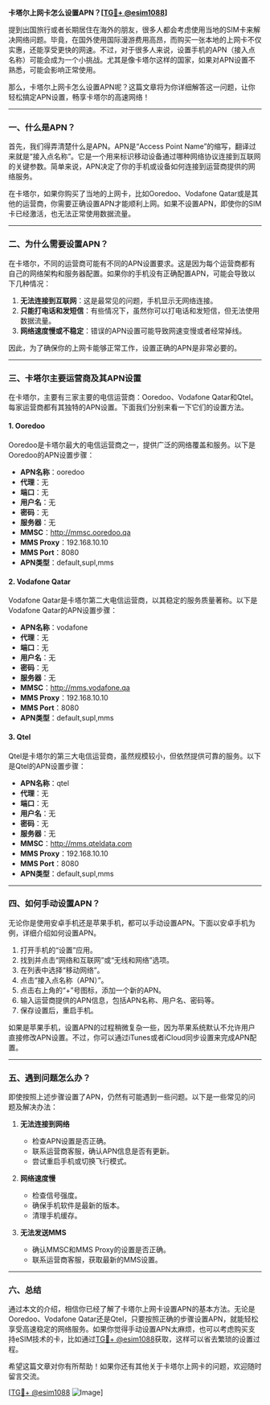 **卡塔尔上网卡怎么设置APN？[[TG💪+ @esim1088](https://t.me/s/esim1088)]**

提到出国旅行或者长期居住在海外的朋友，很多人都会考虑使用当地的SIM卡来解决网络问题。毕竟，在国外使用国际漫游费用高昂，而购买一张本地的上网卡不仅实惠，还能享受更快的网速。不过，对于很多人来说，设置手机的APN（接入点名称）可能会成为一个小挑战。尤其是像卡塔尔这样的国家，如果对APN设置不熟悉，可能会影响正常使用。

那么，卡塔尔上网卡怎么设置APN呢？这篇文章将为你详细解答这一问题，让你轻松搞定APN设置，畅享卡塔尔的高速网络！

---

### 一、什么是APN？

首先，我们得弄清楚什么是APN。APN是“Access Point Name”的缩写，翻译过来就是“接入点名称”。它是一个用来标识移动设备通过哪种网络协议连接到互联网的关键参数。简单来说，APN决定了你的手机或设备如何连接到运营商提供的网络服务。

在卡塔尔，如果你购买了当地的上网卡，比如Ooredoo、Vodafone Qatar或是其他的运营商，你需要正确设置APN才能顺利上网。如果不设置APN，即使你的SIM卡已经激活，也无法正常使用数据流量。

---

### 二、为什么需要设置APN？

在卡塔尔，不同的运营商可能有不同的APN设置要求。这是因为每个运营商都有自己的网络架构和服务器配置。如果你的手机没有正确配置APN，可能会导致以下几种情况：

1. **无法连接到互联网**：这是最常见的问题，手机显示无网络连接。
2. **只能打电话和发短信**：有些情况下，虽然你可以打电话和发短信，但无法使用数据流量。
3. **网络速度慢或不稳定**：错误的APN设置可能导致网速变慢或者经常掉线。

因此，为了确保你的上网卡能够正常工作，设置正确的APN是非常必要的。

---

### 三、卡塔尔主要运营商及其APN设置

在卡塔尔，主要有三家主要的电信运营商：Ooredoo、Vodafone Qatar和Qtel。每家运营商都有其独特的APN设置。下面我们分别来看一下它们的设置方法。

#### 1. Ooredoo

Ooredoo是卡塔尔最大的电信运营商之一，提供广泛的网络覆盖和服务。以下是Ooredoo的APN设置步骤：

- **APN名称**：ooredoo
- **代理**：无
- **端口**：无
- **用户名**：无
- **密码**：无
- **服务器**：无
- **MMSC**：http://mmsc.ooredoo.qa
- **MMS Proxy**：192.168.10.10
- **MMS Port**：8080
- **APN类型**：default,supl,mms

#### 2. Vodafone Qatar

Vodafone Qatar是卡塔尔第二大电信运营商，以其稳定的服务质量著称。以下是Vodafone Qatar的APN设置步骤：

- **APN名称**：vodafone
- **代理**：无
- **端口**：无
- **用户名**：无
- **密码**：无
- **服务器**：无
- **MMSC**：http://mms.vodafone.qa
- **MMS Proxy**：192.168.10.10
- **MMS Port**：8080
- **APN类型**：default,supl,mms

#### 3. Qtel

Qtel是卡塔尔的第三大电信运营商，虽然规模较小，但依然提供可靠的服务。以下是Qtel的APN设置步骤：

- **APN名称**：qtel
- **代理**：无
- **端口**：无
- **用户名**：无
- **密码**：无
- **服务器**：无
- **MMSC**：http://mms.qteldata.com
- **MMS Proxy**：192.168.10.10
- **MMS Port**：8080
- **APN类型**：default,supl,mms

---

### 四、如何手动设置APN？

无论你是使用安卓手机还是苹果手机，都可以手动设置APN。下面以安卓手机为例，详细介绍如何设置APN。

1. 打开手机的“设置”应用。
2. 找到并点击“网络和互联网”或“无线和网络”选项。
3. 在列表中选择“移动网络”。
4. 点击“接入点名称（APN）”。
5. 点击右上角的“+”号图标，添加一个新的APN。
6. 输入运营商提供的APN信息，包括APN名称、用户名、密码等。
7. 保存设置后，重启手机。

如果是苹果手机，设置APN的过程稍微复杂一些，因为苹果系统默认不允许用户直接修改APN设置。不过，你可以通过iTunes或者iCloud同步设置来完成APN配置。

---

### 五、遇到问题怎么办？

即使按照上述步骤设置了APN，仍然有可能遇到一些问题。以下是一些常见的问题及解决办法：

1. **无法连接到网络**  
   - 检查APN设置是否正确。
   - 联系运营商客服，确认APN信息是否有更新。
   - 尝试重启手机或切换飞行模式。

2. **网络速度慢**  
   - 检查信号强度。
   - 确保手机软件是最新的版本。
   - 清理手机缓存。

3. **无法发送MMS**  
   - 确认MMSC和MMS Proxy的设置是否正确。
   - 联系运营商客服，获取最新的MMS设置。

---

### 六、总结

通过本文的介绍，相信你已经了解了卡塔尔上网卡设置APN的基本方法。无论是Ooredoo、Vodafone Qatar还是Qtel，只要按照正确的步骤设置APN，就能轻松享受高速稳定的网络服务。如果你觉得手动设置APN太麻烦，也可以考虑购买支持eSIM技术的卡，比如通过[TG💪+ @esim1088](https://t.me/s/esim1088)获取，这样可以省去繁琐的设置过程。

希望这篇文章对你有所帮助！如果你还有其他关于卡塔尔上网卡的问题，欢迎随时留言交流。

[[TG💪+ @esim1088](https://t.me/s/esim1088) ![Image](https://i.postimg.cc/4NQfJmqS/Snipaste-2025-05-13-00-14-12.png)]